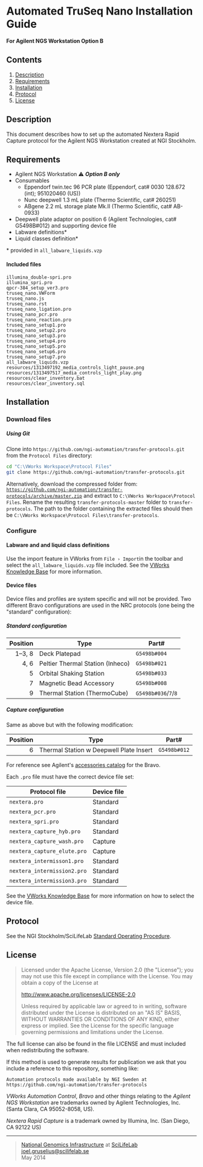 # Automated TruSeq Nano Installation Guide #
**For Agilent NGS Workstation Option B**

## Contents ##
1. [Description](#Description)
2. [Requirements](#requirements)
3. [Installation](#installation)
4. [Protocol](#protocol)
5. [License](#license)

## Description ##
This document describes how to set up the automated Nextera Rapid Capture protocol for the Agilent NGS Workstation created at NGI Stockholm.

## Requirements ##
- Agilent NGS Workstation :warning: <i><b>Option B only</i></b>
- Consumables
   - Eppendorf twin.tec 96 PCR plate (Eppendorf, cat# 0030 128.672 (int); 951020460 (US))
   - Nunc deepwell 1.3 mL plate (Thermo Scientific, cat# 260251)
   - ABgene 2.2 mL storage plate Mk.II (Thermo Scientific, cat# AB-0933)
- Deepwell plate adaptor on position 6 (Agilent Technologies, cat# G5498B#012) and supporting device file
- Labware definitions*
- Liquid classes definition*

\* provided in `all_labware_liquids.vzp`

#### Included files ####
```
illumina_double-spri.pro
illumina_spri.pro
qpcr-384_setup_ver3.pro
truseq_nano.VWForm
truseq_nano.js
truseq_nano.rst
truseq_nano_ligation.pro
truseq_nano_pcr.pro
truseq_nano_reaction.pro
truseq_nano_setup1.pro
truseq_nano_setup2.pro
truseq_nano_setup3.pro
truseq_nano_setup4.pro
truseq_nano_setup5.pro
truseq_nano_setup6.pro
truseq_nano_setup7.pro
all_labware_liquids.vzp
resources/1313497192_media_controls_light_pause.png
resources/1313497517_media_controls_light_play.png
resources/clear_inventory.bat
resources/clear_inventory.sql
```

## Installation ##
### Download files ###

##### Using Git #####
Clone into `https://github.com/ngi-automation/transfer-protocols.git` from the `Protocol Files` directory:

```bash
cd "C:\VWorks Workspace\Protocol Files"
git clone https://github.com/ngi-automation/transfer-protocols.git
```

Alternatively, download the compressed folder from:
[`https://github.com/ngi-automation/transfer-protocols/archive/master.zip`][zip]
and extract to `C:\VWorks Workspace\Protocol Files`. Rename the resulting `transfer-protocols-master` folder to `transfer-protocols`. The path to the folder containing the extracted files should then be `C:\VWorks Workspace\Protocol Files\transfer-protocols`.

### Configure ###
#### Labware and and liquid class definitions ####
Use the import feature in VWorks from `File › Import`in the toolbar and select the `all_labware_liquids.vzp` file included. See the [VWorks Knowledge Base][import] for more information.

#### Device files ####
Device files and profiles are system specific and will not be provided. Two different Bravo configurations are used in the NRC protocols (one being the "standard" configuration):

##### Standard configuration #####
Position | Type | Part#
-------: | ---- | -----
1&ndash;3, 8  | Deck Platepad | `G5498b#004`
4, 6     | Peltier Thermal Station (Inheco) | `G5498b#021`
5        | Orbital Shaking Station | `G5498b#033`
7        | Magnetic Bead Accessory | `G5498b#008`
9        | Thermal Station (ThermoCube) | `G5498b#036`/`7`/`8`

##### Capture configuration #####
Same as above but with the following modification:

Position | Type | Part#
-------: | ---- | -----
6        | Thermal Station w Deepwell Plate Insert | `G5498b#012`

For reference see Agilent's [accessories catalog][catalog] for the Bravo.

Each `.pro` file must have the correct device file set:

Protocol file | Device file
-------- | -----------
`nextera.pro` | Standard
`nextera_pcr.pro` | Standard
`nextera_spri.pro` | Standard
`nextera_capture_hyb.pro` | Standard
`nextera_capture_wash.pro` | Capture
`nextera_capture_elute.pro` | Capture
`nextera_intermisson1.pro` | Standard
`nextera_intermission2.pro` | Standard
`nextera_intermission3.pro` | Standard

See the [VWorks Knowledge Base][device-file] for more information on how to select the device file.

## Protocol ##

See the NGI Stockholm/SciLifeLab [Standard Operating Procedure][sop].

## License ##
> Licensed under the Apache License, Version 2.0 (the "License");
> you may not use this file except in compliance with the License.
> You may obtain a copy of the License at
> 
> http://www.apache.org/licenses/LICENSE-2.0
>
> Unless required by applicable law or agreed to in writing, software
> distributed under the License is distributed on an "AS IS" BASIS,
> WITHOUT WARRANTIES OR CONDITIONS OF ANY KIND, either express or implied.
> See the License for the specific language governing permissions and limitations under the License.

The full license can also be found in the file LICENSE and must included when redistributing the software.

If this method is used to generate results for publication we ask that you include a reference to this repository, something like:
```
Automation protocols made available by NGI Sweden at https://github.com/ngi-automation/transfer-protocols
```
*VWorks Automation Control*, *Bravo* and other things relating to the *Agilent NGS Workstation* are trademarks owned by Agilent Technologies, Inc. (Santa Clara, CA 95052-8058, US).

*Nextera Rapid Capture* is a trademark owned by Illumina, Inc. (San Diego, CA 92122 US)

[email]: mailto:joel.gruselius@scilifelab.se "E-mail author"
[ngi]: https://portal.scilifelab.se/genomics/ "NGI Stockholm"
[scilife]: http://www.scilifelab.se/platforms/ngi/ "SciLifeLab"
[zip]: https://github.com/ngi-automation/transfer-protocols/archive/master.zip
[import]: http://www.velocity11.com/techdocs/AutomationSolutionsKB/vworks4_ug/11_Troubleshooting.15.03.html#2005458
[catalog]: http://www.chem.agilent.com/Library/catalogs/Public/5991-0369EN.pdf
[sop]: *
[device-file]: http://www.velocity11.com/techdocs/AutomationSolutionsKB/vworks4_ug/02_CreateProtocolBasic.04.08.html#1981042

---

>[National Genomics Infrastructure][ngi] at [SciLifeLab][scilife]  
<joel.gruselius@scilifelab.se>  
May 2014
